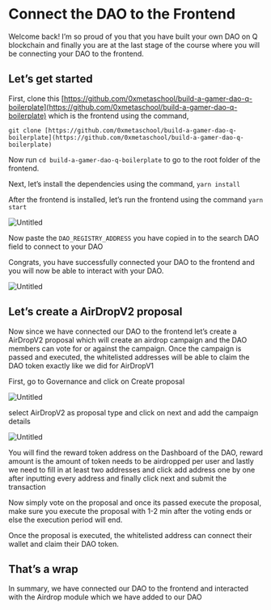 # Connect the DAO to the Frontend

Welcome back! I’m so proud of you that you have built your own DAO on Q blockchain and finally you are at the last stage of the course where you will be connecting your DAO to the frontend. 

## Let’s get started

First, clone this [https://github.com/0xmetaschool/build-a-gamer-dao-q-boilerplate](https://github.com/0xmetaschool/build-a-gamer-dao-q-boilerplate) which is the frontend using the command, 

```
git clone [https://github.com/0xmetaschool/build-a-gamer-dao-q-boilerplate](https://github.com/0xmetaschool/build-a-gamer-dao-q-boilerplate)
```

Now run `cd build-a-gamer-dao-q-boilerplate` to go to the root folder of the frontend.

Next, let’s install the dependencies using the command, `yarn install` 

After the frontend is installed, let’s run the frontend using the command `yarn start`

![Untitled](https://github.com/0xmetaschool/Learning-Projects/blob/main/Build%20a%20Gamer%20DAO%20on%20Q%20Blockchain/Connect%20DAO%20to%20the%20Frontend/Connect%20the%20DAO%20to%20the%20Frontend/Untitled.png?raw=true)

Now paste the `DAO_REGISTRY_ADDRESS` you have copied in to the search DAO field to connect to your DAO

Congrats, you have successfully connected your DAO to the frontend and you will now be able to interact with your DAO.

![Untitled](https://github.com/0xmetaschool/Learning-Projects/blob/main/Build%20a%20Gamer%20DAO%20on%20Q%20Blockchain/Connect%20DAO%20to%20the%20Frontend/Connect%20the%20DAO%20to%20the%20Frontend/Untitled%201.png?raw=true)

## Let’s create a AirDropV2 proposal

Now since we have connected our DAO to the frontend let’s create a AirDropV2 proposal which will create an airdrop campaign and the DAO members can vote for or against the campaign. Once the campaign is passed and executed, the whitelisted addresses will be able to claim the DAO token exactly like we did for AirDropV1

First, go to Governance and click on Create proposal

![Untitled](https://github.com/0xmetaschool/Learning-Projects/blob/main/Build%20a%20Gamer%20DAO%20on%20Q%20Blockchain/Connect%20DAO%20to%20the%20Frontend/Connect%20the%20DAO%20to%20the%20Frontend/Untitled%202.png?raw=true)

select AirDropV2 as proposal type and click on next and add the campaign details

![Untitled](https://github.com/0xmetaschool/Learning-Projects/blob/main/Build%20a%20Gamer%20DAO%20on%20Q%20Blockchain/Connect%20DAO%20to%20the%20Frontend/Connect%20the%20DAO%20to%20the%20Frontend/Untitled%203.png?raw=true)

You will find the reward token address on the Dashboard of the DAO, reward amount is the amount of token needs to be airdropped per user and lastly we need to fill in at least two addresses and click add address one by one after inputting every address and finally click next and submit the transaction

Now simply vote on the proposal and once its passed execute the proposal, make sure you execute the proposal with 1-2 min after the voting ends or else the execution period will end.

Once the proposal is executed, the whitelisted address can connect their wallet and claim their DAO token.

## That’s a wrap

In summary, we have connected our DAO to the frontend and interacted with the Airdrop module which we have added to our DAO